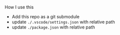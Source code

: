 How I use this

- Add this repo as a git submodule
- update `./.vscode/settings.json` with relative path
- update `./package.json` with relative path